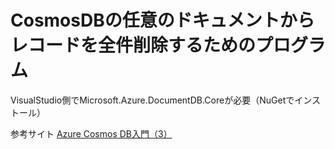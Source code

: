 # CosmosDBの任意のドキュメントからレコードを全件削除するためのプログラム

VisualStudio側でMicrosoft.Azure.DocumentDB.Coreが必要（NuGetでインストール）

参考サイト [Azure Cosmos DB入門（3）](http://ryuichi111std.hatenablog.com/entry/2017/05/28/145047#322-%E3%83%87%E3%83%BC%E3%82%BF%E3%83%99%E3%83%BC%E3%82%B9%E3%81%A8%E3%82%B3%E3%83%AC%E3%82%AF%E3%82%B7%E3%83%A7%E3%83%B3%E3%81%AE%E4%BD%9C%E6%88%90)
